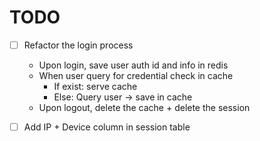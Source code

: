 # TODO
- [ ] Refactor the login process
  - Upon login, save user auth id and info in redis
  - When user query for credential check in cache
    - If exist: serve cache
    - Else: Query user -> save in cache
  - Upon logout, delete the cache + delete the session
  
- [ ] Add IP + Device column in session table